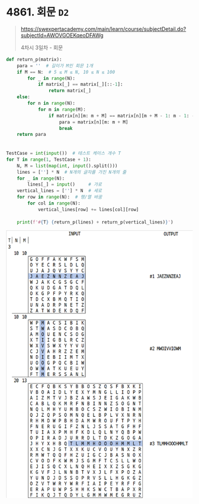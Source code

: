 # 4861. 회문 `D2`

> https://swexpertacademy.com/main/learn/course/subjectDetail.do?subjectId=AWOVGOEKqeoDFAWg
>
> 4차시 3일차 - 회문

```python
def return_p(matrix):
    para = ''  # 길이가 M인 회문 1개
    if M == N:  # 5 ≤ M ≤ N, 10 ≤ N ≤ 100
        for _ in range(N):
            if matrix[_] == matrix[_][::-1]:
                return matrix[_]
    else:
        for n in range(N):
            for m in range(M):
                if matrix[n][m: m + M] == matrix[n][m + M - 1: m - 1: -1]:
                    para = matrix[n][m: m + M]
                    break
    return para


TestCase = int(input())  # 테스트 케이스 개수 T
for T in range(1, TestCase + 1):
    N, M = list(map(int, input().split()))
    lines = [''] * N  # N개의 글자를 가진 N개의 줄
    for _ in range(N):
        lines[_] = input()     # 가로
    vertical_lines = [''] * N  # 세로
    for row in range(N):  # 행/열 바꿈
        for col in range(N):
            vertical_lines[row] += lines[col][row]

    print(f'#{T} {return_p(lines) + return_p(vertical_lines)}')
```

![](README.assets/04861.png)